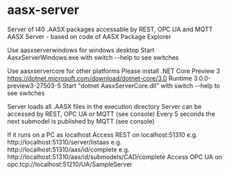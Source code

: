 # aasx-server
Server of I40 .AASX packages accessable by REST, OPC UA and MQTT
AASX Server - based on code of AASX Package Explorer


Use aasxserverwindows for windows desktop
Start AasxServerWindows.exe with switch --help to see switches

Use aasxservercore for other platforms
Please install .NET Core Preview 3
https://dotnet.microsoft.com/download/dotnet-core/3.0
  Runtime 3.0.0-preview3-27503-5
Start "dotnet AasxServerCore.dll" with switch --help to see switches

Server loads all .AASX files in the execution directory
Server can be accessed by REST, OPC UA or MQTT (see console)
Every 5 seconds the next submodel is published by MQTT (see console)

If it runs on a PC as localhost
Access REST on localhost:51310
e.g. http://localhost:51310/server/listaas
e.g. http://localhost:51310/aas/id/complete
e.g. http://localhost:51310/aas/id/submodels/CAD/complete
Access OPC UA on opc.tcp://localhost:51210/UA/SampleServer
